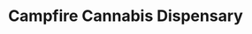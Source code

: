---
title: "Campfire Cannabis Dispensary"
url: /west-boylston/campfire-cannabis-dispensary/
shop: cannabis
---